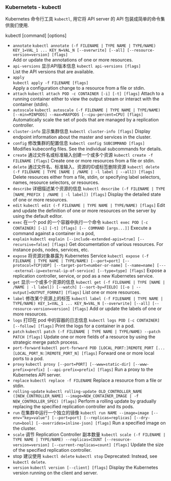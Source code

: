 ### Kubernetets - kubectl
Kubernetes 命令行工具 `kubectl`, 用它将 API server 的 API 包装成简单的命令集供我们使用.

kubectl [command] [options]
* `annotate`
  `kubectl annotate (-f FILENAME | TYPE NAME | TYPE/NAME) KEY_1=VAL_1 ... KEY_N=VAL_N [--overwrite] [--all] [--resource-version=version] [flags]`	
  Add or update the annotations of one or more resources.
* `api-versions` 显示API版本信息
  `kubectl api-versions [flags]`	
  List the API versions that are available.
* `apply`	
  `kubectl apply -f FILENAME [flags]`	
  Apply a configuration change to a resource from a file or stdin.
* `attach`
  `kubectl attach POD -c CONTAINER [-i] [-t] [flags]`
  Attach to a running container either to view the output stream or interact with the container (stdin).
* `autoscale`
  `kubectl autoscale (-f FILENAME | TYPE NAME | TYPE/NAME) [--min=MINPODS] --max=MAXPODS [--cpu-percent=CPU] [flags]`	
  Automatically scale the set of pods that are managed by a replication controller.
* `cluster-info` 显示集群信息
  `kubectl cluster-info [flags]`
  Display endpoint information about the master and services in the cluster.
* `config` 修改集群的配置信息
  `kubectl config SUBCOMMAND [flags]`	
  Modifies kubeconfig files. See the individual subcommands for details.
* `create` 通过文件名或标准输入创建一个或多个资源
  `kubectl create -f FILENAME [flags]`
  Create one or more resources from a file or stdin.
* `delete` 通过文件名、标准输入、资源的ID或标签删除资源
  `kubectl delete (-f FILENAME | TYPE [NAME | /NAME | -l label | --all]) [flags]`
  Delete resources either from a file, stdin, or specifying label selectors, names, resource selectors, or resources.
* `describe` 详细描述某个资源的信息
  `kubectl describe (-f FILENAME | TYPE [NAME_PREFIX | /NAME | -l label]) [flags]`
  Display the detailed state of one or more resources.
* `edit`
  `kubectl edit (-f FILENAME | TYPE NAME | TYPE/NAME) [flags]`
  Edit and update the definition of one or more resources on the server by using the default editor.
* `exec` 在一个 pod 的一个容器中执行一个命令
  `kubectl exec POD [-c CONTAINER] [-i] [-t] [flags] [-- COMMAND [args...]]`
  Execute a command against a container in a pod,
* `explain`
  `kubectl explain [--include-extended-apis=true] [--recursive=false] [flags]`
  Get documentation of various resources. For instance pods, nodes, services, etc.
* `expose` 将资源对象暴露为 Kubernetes Service
  `kubectl expose (-f FILENAME | TYPE NAME | TYPE/NAME) [--port=port] [--protocol=TCP|UDP] [--target-port=number-or-name] [--name=name] [----external-ip=external-ip-of-service] [--type=type] [flags]`
  Expose a replication controller, service, or pod as a new Kubernetes service.
* `get` 显示一个或多个资源的信息
  `kubectl get (-f FILENAME | TYPE [NAME | /NAME | -l label]) [--watch] [--sort-by=FIELD] [[-o | --output]=OUTPUT_FORMAT] [flags]`
  List one or more resources.
* `label` 修改某个资源上的标签
  `kubectl label (-f FILENAME | TYPE NAME | TYPE/NAME) KEY_1=VAL_1 ... KEY_N=VAL_N [--overwrite] [--all] [--resource-version=version] [flags]`
  Add or update the labels of one or more resources.
* `logs` 打印在 pod 中的容器的日志信息
  `kubectl logs POD [-c CONTAINER] [--follow] [flags]`
  Print the logs for a container in a pod.
* `patch`
  `kubectl patch (-f FILENAME | TYPE NAME | TYPE/NAME) --patch PATCH [flags]`
  Update one or more fields of a resource by using the strategic merge patch process.
* `port-forward`
  `kubectl port-forward POD [LOCAL_PORT:]REMOTE_PORT [...[LOCAL_PORT_N:]REMOTE_PORT_N] [flags]`
  Forward one or more local ports to a pod.
* `proxy`
  `kubectl proxy [--port=PORT] [--www=static-dir] [--www-prefix=prefix] [--api-prefix=prefix] [flags]`
  Run a proxy to the Kubernetes API server.
* `replace`
  `kubectl replace -f FILENAME`
  Replace a resource from a file or stdin.
* `rolling-update`
  `kubectl rolling-update OLD_CONTROLLER_NAME ([NEW_CONTROLLER_NAME] --image=NEW_CONTAINER_IMAGE | -f NEW_CONTROLLER_SPEC) [flags]`
  Perform a rolling update by gradually replacing the specified replication controller and its pods.
* `run`	在集群中运行一个独立的镜像
  `kubectl run NAME --image=image [--env="key=value"] [--port=port] [--replicas=replicas] [--dry-run=bool] [--overrides=inline-json] [flags]`
  Run a specified image on the cluster.
* `scale` 调节 Replication Controller 副本数量
  `kubectl scale (-f FILENAME | TYPE NAME | TYPE/NAME) --replicas=COUNT [--resource-version=version] [--current-replicas=count] [flags]`
  Update the size of the specified replication controller.
* stop 建议使用 `kubectl delete`
  `kubectl stop`
  Deprecated: Instead, see `kubectl delete`.
* `version`
  `kubectl version [--client] [flags]`
  Display the Kubernetes version running on the client and server.
